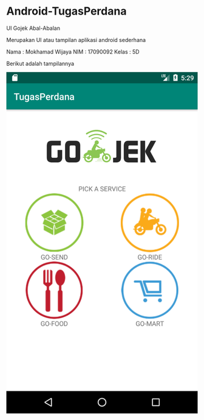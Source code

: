 # Android-TugasPerdana
UI Gojek Abal-Abalan

Merupakan UI atau tampilan aplikasi android sederhana

Nama     :  Mokhamad Wijaya
NIM      :  17090092
Kelas    :  5D

Berikut adalah tampilannya

![Tampilan](https://github.com/Oskop/Android-TugasPerdana/blob/master/Screenshot_1569148141.png)
